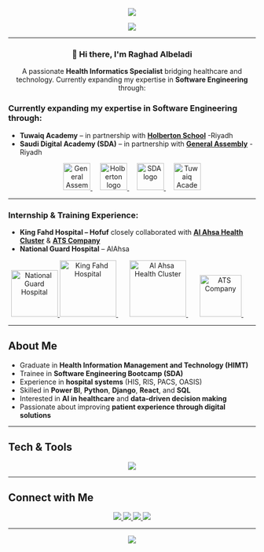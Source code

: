 <!-- Header Section -->
<div align="center">
  <img src="https://capsule-render.vercel.app/api?type=waving&color=gradient&customColorList=2,10,30,60&height=270&section=header&text=Raghad%20Albeladi&fontSize=70&fontColor=ffffff&fontAlignY=38&animation=fadeIn&desc=Health%20Informatics%20Specialist%20|%20Software%20Engineer%20Trainee&descAlignY=58" />
</div>

<!-- Typing Animation -->
<p align="center">
  <img src="https://readme-typing-svg.herokuapp.com?font=Fira+Code&weight=600&size=25&duration=3000&pause=1000&color=8A70D6&center=true&vCenter=true&width=700&lines=Health+Informatics+Graduate+🏥;Software+Engineering+Trainee+💻;Passionate+about+Digital+Health+Innovation+✨;Building+Bridges+between+Tech+and+Healthcare+❤️" />
</p>

---

<h3 align="center">👋 Hi there, I'm <b>Raghad Albeladi</b></h3>

<p align="center">
A passionate <b>Health Informatics Specialist</b> bridging healthcare and technology.  
Currently expanding my expertise in <b>Software Engineering</b> through:
</p>

<h3 align="left">
Currently expanding my expertise in <b>Software Engineering</b> through:
</h3>

<ul>
  <li>
    <b>Tuwaiq Academy</b> – in partnership with
    <a href="https://www.holbertonschool.com/" target="_blank"><b>Holberton School</b></a> -Riyadh
  </li> 
  <li>
    <b>Saudi Digital Academy (SDA)</b> – in partnership with
    <a href="https://generalassemb.ly/" target="_blank"><b>General Assembly</b></a> -Riyadh
  </li>
</ul>

<!-- Logos Section -->
<p align="center">
  <a href="https://generalassemb.ly/" target="_blank">
    <img src="https://github.com/user-attachments/assets/0284af1b-bf15-408c-b724-98868f976667" alt="General Assembly" height="55"/>
  </a>
  &nbsp;&nbsp;&nbsp;
  <a href="https://www.holbertonschool.com/" target="_blank">
    <img src="https://github.com/user-attachments/assets/5f8d33ce-fed8-438a-935c-a9916afef26e" alt="Holberton logo" height="55"/>
  </a>
  &nbsp;&nbsp;&nbsp;
  <a href="https://sda.edu.sa/" target="_blank">
    <img src="https://github.com/user-attachments/assets/5edb2838-4fe6-4b18-b80d-706b31f56a64" alt="SDA logo" height="55"/>
  </a>
  &nbsp;&nbsp;&nbsp;
  <a href="https://tuwaiq.edu.sa/" target="_blank">
    <img src="https://cdn.tuwaiq.edu.sa/landing/images/logo/logo-h.png" alt="Tuwaiq Academy" height="55"/>
  </a>
</p>

---

<h3 align="left">
Internship & Training Experience:
</h3>

<ul>
  <li>
    <b>King Fahd Hospital – Hofuf</b>  
    closely collaborated with  
    <a href="#" target="_blank"><b>Al Ahsa Health Cluster</b></a> & 
    <a href="#" target="_blank"><b>ATS Company</b></a>
  </li> 
  <li>
    <b>National Guard Hospital</b> – AlAhsa
  </li>
</ul>

<!-- Logos Section -->
<p align="center" style="margin-top: 15px;">
  <a href="#" target="_blank">
    <img src="https://github.com/user-attachments/assets/d2a662e6-81bb-4073-8adf-b4933da5fe33" alt="National Guard Hospital" height="95"/>
  </a>
  <a href="#" target="_blank">
    <img src="https://github.com/user-attachments/assets/403c3c7b-111d-426e-b716-e3415e5a0ff4" alt="King Fahd Hospital" height="115"/>
  </a>
  &nbsp;&nbsp;&nbsp;&nbsp;&nbsp;
  <a href="#" target="_blank">
    <img src="https://github.com/user-attachments/assets/f0312a36-eb7e-472f-83de-611c31bd9036" alt="Al Ahsa Health Cluster" height="115"/>
  </a>
  &nbsp;&nbsp;&nbsp;&nbsp;&nbsp;
  <a href="#" target="_blank">
    <img src="https://github.com/user-attachments/assets/b1564878-06d9-4b28-8c0f-022269a7591d" alt="ATS Company" height="85"/>
  </a>
  &nbsp;&nbsp;&nbsp;&nbsp;&nbsp;

</p>


----

##  About Me
-  Graduate in **Health Information Management and Technology (HIMT)**  
-  Trainee in **Software Engineering Bootcamp (SDA)**  
-  Experience in **hospital systems** (HIS, RIS, PACS, OASIS)  
-  Skilled in **Power BI**, **Python**, **Django**, **React**, and **SQL**  
-  Interested in **AI in healthcare** and **data-driven decision making**  
-  Passionate about improving **patient experience through digital solutions**

---

##  Tech & Tools
<p align="center">
  <img src="https://skillicons.dev/icons?i=python,django,react,js,html,css,sqlite,git,powerbi,vscode,github&theme=light" />
</p>

---

##  Connect with Me
<p align="center">
  <a href="https://linkedin.com/in/raghad-albeladi" target="_blank">
    <img src="https://img.shields.io/badge/LinkedIn-0077B5?style=for-the-badge&logo=linkedin&logoColor=white"/>
  </a>
  <a href="https://twitter.com/Raghad_Albeladi" target="_blank">
    <img src="https://img.shields.io/badge/Twitter-1DA1F2?style=for-the-badge&logo=twitter&logoColor=white"/>
  </a>
  <a href="mailto:raghad.z.albeladi@outlook.com" target="_blank">
    <img src="https://img.shields.io/badge/Email-D14836?style=for-the-badge&logo=gmail&logoColor=white"/>
  </a>
  <a href="https://github.com/raghadalbeladi" target="_blank">
    <img src="https://img.shields.io/badge/GitHub-171515?style=for-the-badge&logo=github&logoColor=white"/>
  </a>
</p>

---
<div align="center">
  <img src="https://capsule-render.vercel.app/api?type=waving&color=gradient&customColorList=2,10,30,60&height=100&section=footer&text=Thanks%20for%20Visiting%20💖&fontSize=25&fontColor=ffffff" />
</div>
